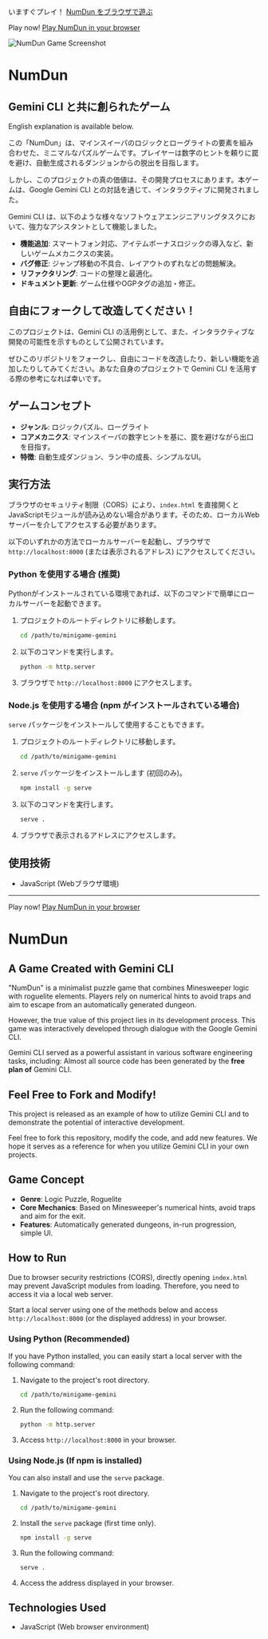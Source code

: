 いますぐプレイ！ [NumDun をブラウザで遊ぶ](https://inajob.github.io/numdun/)

Play now! [Play NumDun in your browser](https://inajob.github.io/numdun/)


![NumDun Game Screenshot](imgs/cover.png)

# NumDun

## Gemini CLI と共に創られたゲーム

English explanation is available below.

この「NumDun」は、マインスイーパのロジックとローグライトの要素を組み合わせた、ミニマルなパズルゲームです。プレイヤーは数字のヒントを頼りに罠を避け、自動生成されるダンジョンからの脱出を目指します。

しかし、このプロジェクトの真の価値は、その開発プロセスにあります。本ゲームは、Google Gemini CLI との対話を通じて、インタラクティブに開発されました。

Gemini CLI は、以下のような様々なソフトウェアエンジニアリングタスクにおいて、強力なアシスタントとして機能しました。

*   **機能追加**: スマートフォン対応、アイテムボーナスロジックの導入など、新しいゲームメカニクスの実装。
*   **バグ修正**: ジャンプ移動の不具合、レイアウトのずれなどの問題解決。
*   **リファクタリング**: コードの整理と最適化。
*   **ドキュメント更新**: ゲーム仕様やOGPタグの追加・修正。

## 自由にフォークして改造してください！

このプロジェクトは、Gemini CLI の活用例として、また、インタラクティブな開発の可能性を示すものとして公開されています。

ぜひこのリポジトリをフォークし、自由にコードを改造したり、新しい機能を追加したりしてみてください。あなた自身のプロジェクトで Gemini CLI を活用する際の参考になれば幸いです。

## ゲームコンセプト

*   **ジャンル**: ロジックパズル、ローグライト
*   **コアメカニクス**: マインスイーパの数字ヒントを基に、罠を避けながら出口を目指す。
*   **特徴**: 自動生成ダンジョン、ラン中の成長、シンプルなUI。

## 実行方法

ブラウザのセキュリティ制限（CORS）により、`index.html` を直接開くとJavaScriptモジュールが読み込めない場合があります。そのため、ローカルWebサーバーを介してアクセスする必要があります。

以下のいずれかの方法でローカルサーバーを起動し、ブラウザで `http://localhost:8000` (または表示されるアドレス) にアクセスしてください。

### Python を使用する場合 (推奨)

Pythonがインストールされている環境であれば、以下のコマンドで簡単にローカルサーバーを起動できます。

1.  プロジェクトのルートディレクトリに移動します。
    ```bash
    cd /path/to/minigame-gemini
    ```
2.  以下のコマンドを実行します。
    ```bash
    python -m http.server
    ```
3.  ブラウザで `http://localhost:8000` にアクセスします。

### Node.js を使用する場合 (npm がインストールされている場合)

`serve` パッケージをインストールして使用することもできます。

1.  プロジェクトのルートディレクトリに移動します。
    ```bash
    cd /path/to/minigame-gemini
    ```
2.  `serve` パッケージをインストールします (初回のみ)。
    ```bash
    npm install -g serve
    ```
3.  以下のコマンドを実行します。
    ```bash
    serve .
    ```
4.  ブラウザで表示されるアドレスにアクセスします。

## 使用技術

*   JavaScript (Webブラウザ環境)

---

Play now! [Play NumDun in your browser](https://inajob.github.io/numdun/)

# NumDun

## A Game Created with Gemini CLI

"NumDun" is a minimalist puzzle game that combines Minesweeper logic with roguelite elements. Players rely on numerical hints to avoid traps and aim to escape from an automatically generated dungeon.

However, the true value of this project lies in its development process. This game was interactively developed through dialogue with the Google Gemini CLI.

Gemini CLI served as a powerful assistant in various software engineering tasks, including:
Almost all source code has been generated by the **free plan of** Gemini CLI.

## Feel Free to Fork and Modify!

This project is released as an example of how to utilize Gemini CLI and to demonstrate the potential of interactive development.

Feel free to fork this repository, modify the code, and add new features. We hope it serves as a reference for when you utilize Gemini CLI in your own projects.

## Game Concept

*   **Genre**: Logic Puzzle, Roguelite
*   **Core Mechanics**: Based on Minesweeper's numerical hints, avoid traps and aim for the exit.
*   **Features**: Automatically generated dungeons, in-run progression, simple UI.

## How to Run

Due to browser security restrictions (CORS), directly opening `index.html` may prevent JavaScript modules from loading. Therefore, you need to access it via a local web server.

Start a local server using one of the methods below and access `http://localhost:8000` (or the displayed address) in your browser.

### Using Python (Recommended)

If you have Python installed, you can easily start a local server with the following command:

1.  Navigate to the project's root directory.
    ```bash
    cd /path/to/minigame-gemini
    ```
2.  Run the following command:
    ```bash
    python -m http.server
    ```
3.  Access `http://localhost:8000` in your browser.

### Using Node.js (If npm is installed)

You can also install and use the `serve` package.

1.  Navigate to the project's root directory.
    ```bash
    cd /path/to/minigame-gemini
    ```
2.  Install the `serve` package (first time only).
    ```bash
    npm install -g serve
    ```
3.  Run the following command:
    ```bash
    serve .
    ```
4.  Access the address displayed in your browser.

## Technologies Used

*   JavaScript (Web browser environment)